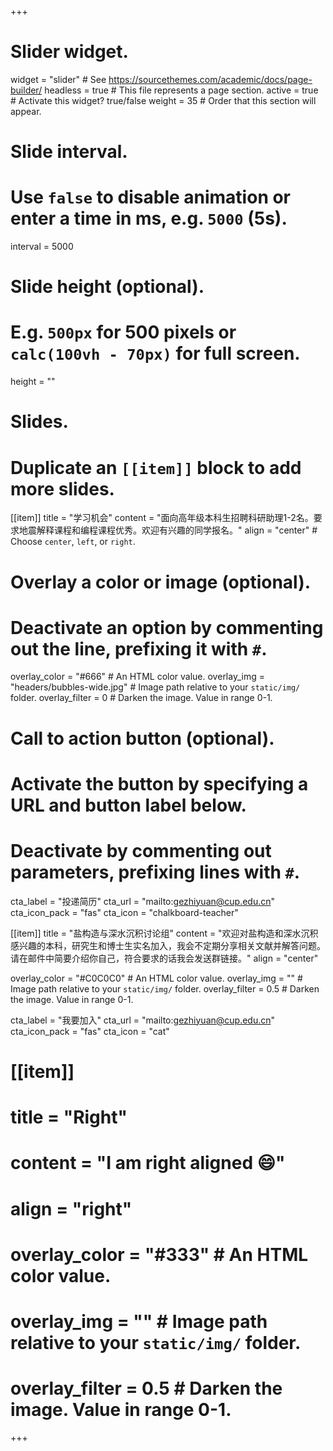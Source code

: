 +++
# Slider widget.
widget = "slider"  # See https://sourcethemes.com/academic/docs/page-builder/
headless = true  # This file represents a page section.
active = true  # Activate this widget? true/false
weight = 35  # Order that this section will appear.

# Slide interval.
# Use `false` to disable animation or enter a time in ms, e.g. `5000` (5s).
interval = 5000

# Slide height (optional).
# E.g. `500px` for 500 pixels or `calc(100vh - 70px)` for full screen.
height = ""

# Slides.
# Duplicate an `[[item]]` block to add more slides.
[[item]]
  title = "学习机会"
  content = "面向高年级本科生招聘科研助理1-2名。要求地震解释课程和编程课程优秀。欢迎有兴趣的同学报名。"
  align = "center"  # Choose `center`, `left`, or `right`.

  # Overlay a color or image (optional).
  #   Deactivate an option by commenting out the line, prefixing it with `#`.
  overlay_color = "#666"  # An HTML color value.
  overlay_img = "headers/bubbles-wide.jpg"  # Image path relative to your `static/img/` folder.
  overlay_filter = 0  # Darken the image. Value in range 0-1.

  # Call to action button (optional).
  #   Activate the button by specifying a URL and button label below.
  #   Deactivate by commenting out parameters, prefixing lines with `#`.
  cta_label = "投递简历"
  cta_url = "mailto:gezhiyuan@cup.edu.cn"
  cta_icon_pack = "fas"
  cta_icon = "chalkboard-teacher"

 [[item]]
  title = "盐构造与深水沉积讨论组"
  content = "欢迎对盐构造和深水沉积感兴趣的本科，研究生和博士生实名加入，我会不定期分享相关文献并解答问题。请在邮件中简要介绍你自己，符合要求的话我会发送群链接。"
  align = "center"

  overlay_color = "#C0C0C0"  # An HTML color value.
  overlay_img = ""  # Image path relative to your `static/img/` folder.
  overlay_filter = 0.5  # Darken the image. Value in range 0-1.

  cta_label = "我要加入"
  cta_url = "mailto:gezhiyuan@cup.edu.cn"
  cta_icon_pack = "fas"
  cta_icon = "cat"
# [[item]]
#  title = "Right"
#  content = "I am right aligned :smile:"
#  align = "right"

#  overlay_color = "#333"  # An HTML color value.
#  overlay_img = ""  # Image path relative to your `static/img/` folder.
#  overlay_filter = 0.5  # Darken the image. Value in range 0-1.
+++
